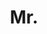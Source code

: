 ---
name: Feihu Zhang
title: Mr.
email: feihu.zhang@exeter.ox.ac.uk
website: http://www.feihuzhang.com
note: NULL
category: Graduate Students
photo: 
---